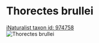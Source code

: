 
Thorectes brullei
=================
  
[iNaturalist taxon id: 974758](https://www.inaturalist.org/taxa/974758)  
![Thorectes brullei](https://inaturalist-open-data.s3.amazonaws.com/photos/70684293/medium.jpg)